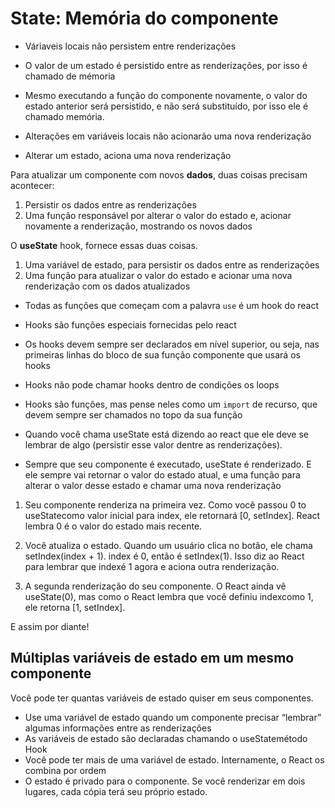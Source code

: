 # State: Memória do componente

- Váriaveis locais não persistem entre renderizações
- O valor de um estado é persistido entre as renderizações, por isso é 
chamado de mémoria
- Mesmo executando a função do componente novamente, o valor do estado anterior
será persistido, e não será substituído, por isso ele é chamado memória.

- Alterações em variáveis locais não acionarão uma nova renderização
- Alterar um estado, aciona uma nova renderização

Para atualizar um componente com novos **dados**, duas coisas precisam
acontecer:

1. Persistir os dados entre as renderizações
2. Uma função responsável por alterar o valor do estado e, acionar novamente
a renderização, mostrando os novos dados

O **useState** hook, fornece essas duas coisas.

1. Uma variável de estado, para persistir os dados entre as renderizações
2. Uma função para atualizar o valor do estado e acionar uma nova renderização
com os dados atualizados

- Todas as funções que começam com a palavra `use` é um hook do react
- Hooks são funções especiais fornecidas pelo react
- Os hooks devem sempre ser declarados em nível superior, ou seja, nas primeiras
linhas do bloco de sua função componente que usará os hooks
- Hooks não pode chamar hooks dentro de condições os loops
- Hooks são funções, mas pense neles como um `import` de recurso, que devem
sempre ser chamados no topo da sua função

- Quando você chama useState está dizendo ao react que ele deve se lembrar de algo 
(persistir esse valor dentre as renderizações).

- Sempre que seu componente é executado, useState é renderizado. E ele sempre vai
retornar o valor do estado atual, e uma função para alterar o valor desse estado
e chamar uma nova renderização

1. Seu componente renderiza na primeira vez. Como você passou 0 to useStatecomo 
valor inicial para index, ele retornará [0, setIndex]. React lembra 0 é o valor do estado mais recente.

2. Você atualiza o estado. Quando um usuário clica no botão, ele chama setIndex(index + 1). 
index é 0, então é setIndex(1). Isso diz ao React para lembrar que indexé 1 agora e aciona outra 
renderização.

3. A segunda renderização do seu componente. O React ainda vê useState(0), mas como o React 
lembra que você definiu indexcomo 1, ele retorna [1, setIndex].

E assim por diante!

## Múltiplas variáveis de estado em um mesmo componente

Você pode ter quantas variáveis de estado quiser em seus componentes.


- Use uma variável de estado quando um componente precisar “lembrar” 
algumas informações entre as renderizações
- As variáveis ​​de estado são declaradas chamando o useStatemétodo Hook
- Você pode ter mais de uma variável de estado. Internamente, o React os combina por ordem
- O estado é privado para o componente. Se você renderizar em dois lugares, cada 
cópia terá seu próprio estado.

